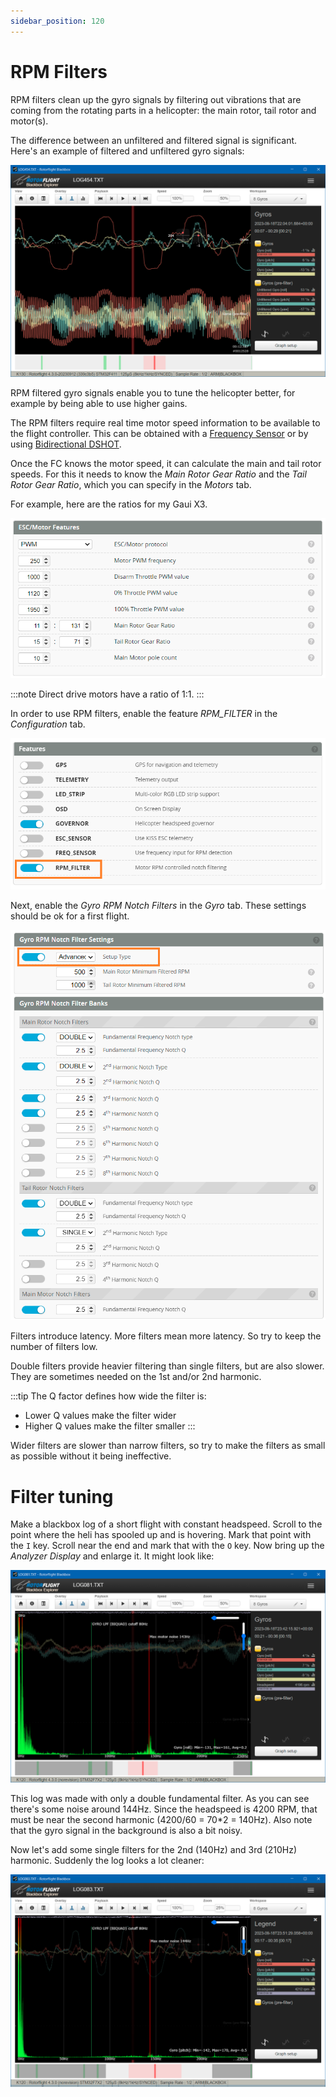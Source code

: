 ```yaml
---
sidebar_position: 120
---
```


# RPM Filters

RPM filters clean up the gyro signals by filtering out vibrations that are coming from the rotating parts in a helicopter: the main rotor, tail rotor and motor(s).

The difference between an unfiltered and filtered signal is significant. Here's an example of filtered and unfiltered gyro signals:

![Gyro signals](./img/rpm-unfiltered.png)

RPM filtered gyro signals enable you to tune the helicopter better, for example by being able to use higher gains.

The RPM filters require real time motor speed information to be available to the flight controller. This can be obtained with a [Frequency Sensor](Rpm%20Measurement#frequency-sensor) or by using [Bidirectional DSHOT](Rpm%20Measurement#bidirectional-dshot).

Once the FC knows the motor speed, it can calculate the main and tail rotor speeds. For this it needs to know the *Main Rotor Gear Ratio* and the *Tail Rotor Gear Ratio*, which you can specify in the *Motors* tab.

For example, here are the ratios for my Gaui X3.

![Gear ratios](./img/motors-gear-ratios.png)

:::note
Direct drive motors have a ratio of 1:1.
:::

In order to use RPM filters, enable the feature *RPM_FILTER* in the *Configuration* tab.

![RPM feature](./img/rpm-feature.png)

Next, enable the *Gyro RPM Notch Filters* in the *Gyro* tab. These settings should be ok for a first flight.

![RPM enable](./img/rpm-enable-filters.png)

Filters introduce latency. More filters mean more latency. So try to keep the number of filters low.

Double filters provide heavier filtering than single filters, but are also slower. They are sometimes needed on the 1st and/or 2nd harmonic.

:::tip
The Q factor defines how wide the filter is:
- Lower Q values make the filter wider
- Higher Q values make the filter smaller
:::

Wider filters are slower than narrow filters, so try to make the filters as small as possible without it being ineffective.

# Filter tuning

Make a blackbox log of a short flight with constant headspeed. Scroll to the point where the heli has spooled up and is hovering. Mark that point with the `I` key. Scroll near the end and mark that with the `O` key. Now bring up the *Analyzer Display* and enlarge it. It might look like:

![Missing filters](./img/rpm-filters-missing.png)

This log was made with only a double fundamental filter. As you can see there's some noise around 144Hz. Since the headspeed is 4200 RPM, that must be near the second harmonic (4200/60 = 70*2 = 140Hz). Also note that the gyro signal in the background is also a bit noisy.

Now let's add some single filters for the 2nd (140Hz) and 3rd (210Hz) harmonic. Suddenly the log looks a lot cleaner:

![Added filters](./img/rpm-filters-added.png)

